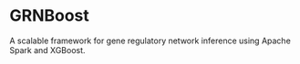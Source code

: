 # GRNBoost

A scalable framework for gene regulatory network inference using Apache Spark and XGBoost.
